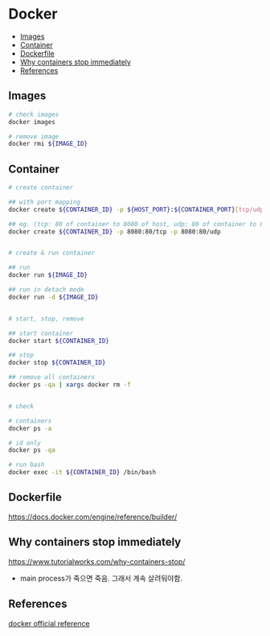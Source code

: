 # Docker

- [Images](#images)
- [Container](#container)
- [Dockerfile](#dockerfile)
- [Why containers stop immediately](#why-containers-stop-immediately)
- [References](#references)

## Images

```sh
# check images
docker images

# remove image
docker rmi ${IMAGE_ID}
```

## Container

```sh
# create container

## with port mapping
docker create ${CONTAINER_ID} -p ${HOST_PORT}:${CONTAINER_PORT}[tcp/udp]

## eg. (tcp: 80 of container to 8080 of host, udp: 80 of container to 8080 of host)
docker create ${CONTAINER_ID} -p 8080:80/tcp -p 8080:80/udp


# create & run container

## run
docker run ${IMAGE_ID}

## run in detach mode
docker run -d ${IMAGE_ID}


# start, stop, remove

## start container
docker start ${CONTAINER_ID}

## stop
docker stop ${CONTAINER_ID}

## remove all containers
docker ps -qa | xargs docker rm -f


# check

# containers
docker ps -a

# id only
docker ps -qa

# run bash
docker exec -it ${CONTAINER_ID} /bin/bash
```

## Dockerfile

https://docs.docker.com/engine/reference/builder/

## Why containers stop immediately

https://www.tutorialworks.com/why-containers-stop/

- main process가 죽으면 죽음. 그래서 계속 살려둬야함.

## References

[docker official reference](https://docs.docker.com/get-docker/)
